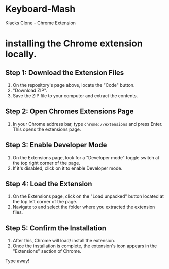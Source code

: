 # Keyboard-Mash
Klacks Clone - Chrome Extension

# installing the Chrome extension locally. 


## Step 1: Download the Extension Files
1. On the repository's page above, locate the "Code" button.
2. "Download ZIP".
3. Save the ZIP file to your computer and extract the contents.

## Step 2: Open Chromes Extensions Page
1. In your Chrome address bar, type `chrome://extensions` and press Enter. This opens the extensions page.

## Step 3: Enable Developer Mode
1. On the Extensions page, look for a "Developer mode" toggle switch at the top right corner of the page.
2. If it's disabled, click on it to enable Developer mode.

## Step 4: Load the Extension
1. On the Extensions page, click on the "Load unpacked" button located at the top left corner of the page.
2. Navigate to and select the folder where you extracted the extension files.

## Step 5: Confirm the Installation
1. After this, Chrome will load/ install the extension.
2. Once the installation is complete, the extension's icon appears in the "Extensions" section of Chrome.

Type away! 